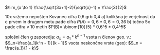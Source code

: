 $\lim_{x \to 1} \frac{\sqrt{3x+1}-2}{\sqrt{x}-1} = \frac{3}{2}$

10x vržemo nepošten Kovanec
cifra 0,6
grb 0,4
a) kolikšna je verjetnost da c prvem in drugem metu pade cifra
$P(A) = 0,6 * 0,6 = 0,36$
b) točno 5x pade cifra v 10 metih
$P(B)= \binom{10}{5} * 0,6^5 * 0,4^5$

splošni člen g zaporedja: $a_x = a_1 * k^{n-1}$
vsota n členov geo. v.: $S_n=\frac{a_1(k^n - 1)}{k - 1}$
vsota neskončne vrste (geo): $S_n = \frac{a_1}{1 - k}$
